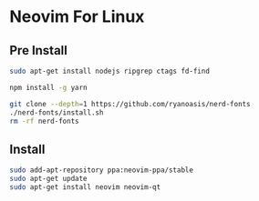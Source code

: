 # Neovim For Linux

## Pre Install

```bash
sudo apt-get install nodejs ripgrep ctags fd-find
```

```bash
npm install -g yarn
```

```bash
git clone --depth=1 https://github.com/ryanoasis/nerd-fonts
./nerd-fonts/install.sh
rm -rf nerd-fonts
```

## Install

```bash
sudo add-apt-repository ppa:neovim-ppa/stable
sudo apt-get update
sudo apt-get install neovim neovim-qt
```
